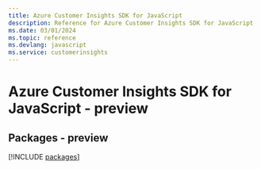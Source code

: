 ```yaml
---
title: Azure Customer Insights SDK for JavaScript
description: Reference for Azure Customer Insights SDK for JavaScript
ms.date: 03/01/2024
ms.topic: reference
ms.devlang: javascript
ms.service: customerinsights
---
```

# Azure Customer Insights SDK for JavaScript - preview
## Packages - preview
[!INCLUDE [packages](customer-insights-index.md)]